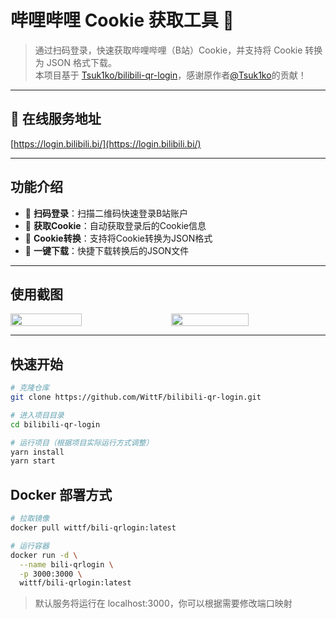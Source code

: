# 哔哩哔哩 Cookie 获取工具 🍪

> 通过扫码登录，快速获取哔哩哔哩（B站）Cookie，并支持将 Cookie 转换为 JSON 格式下载。<br>
> 本项目基于 [Tsuk1ko/bilibili-qr-login](https://github.com/Tsuk1ko/bilibili-qr-login)，感谢原作者[@Tsuk1ko](https://github.com/Tsuk1ko/)的贡献！

---

## 🚀 在线服务地址

[https://login.bilibili.bi/](https://login.bilibili.bi/)

---

## 功能介绍

- 🎯 **扫码登录**：扫描二维码快速登录B站账户
- 🍪 **获取Cookie**：自动获取登录后的Cookie信息
- 🔄 **Cookie转换**：支持将Cookie转换为JSON格式
- 💾 **一键下载**：快捷下载转换后的JSON文件

---

## 使用截图

<div style="display: flex; justify-content: center; gap: 20px;">
  <img src="https://github.com/user-attachments/assets/29151f9f-4ffe-4b57-a1d1-4c5d942dfdb7" width="48%" />
  <img src="https://github.com/user-attachments/assets/13b0ce07-5926-4082-ae70-e21c0abae3f6" width="50%" />
</div>

---

## 快速开始

```bash
# 克隆仓库
git clone https://github.com/WittF/bilibili-qr-login.git

# 进入项目目录
cd bilibili-qr-login

# 运行项目（根据项目实际运行方式调整）
yarn install
yarn start
```

## Docker 部署方式

```bash
# 拉取镜像
docker pull wittf/bili-qrlogin:latest

# 运行容器
docker run -d \
  --name bili-qrlogin \
  -p 3000:3000 \
  wittf/bili-qrlogin:latest
```
> 默认服务将运行在 localhost:3000，你可以根据需要修改端口映射
